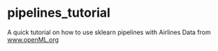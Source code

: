 # pipelines_tutorial
A quick tutorial on how to use sklearn pipelines with Airlines Data from www.openML.org
